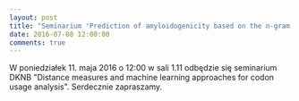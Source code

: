```yaml
---
layout: post
title: "Seminarium 'Prediction of amyloidogenicity based on the n-gram analysis'"
date: 2016-07-08 12:00:00
comments: true
---
```


W poniedziałek 11. maja 2016 o 12:00 w sali 1.11 odbędzie się seminarium DKNB "Distance measures and machine learning approaches for codon usage analysis". Serdecznie zapraszamy.

